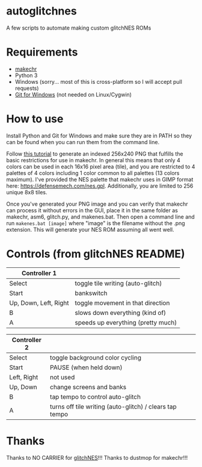 # autoglitchnes
A few scripts to automate making custom glitchNES ROMs

# Requirements
* [makechr](https://github.com/dustmop/makechr/releases)
* Python 3
* Windows (sorry... most of this is cross-platform so I will accept pull requests)
* [Git for Windows](https://gitforwindows.org/) (not needed on Linux/Cygwin)

# How to use
Install Python and Git for Windows and make sure they are in PATH so they can be found when you can run them from the command line.

Follow [this tutorial](https://www.youtube.com/watch?v=wRyeE6wEx-o&lc) to generate an indexed 256x240 PNG that fulfills the basic restrictions for use in makechr. In general this means that only 4 colors can be used in each 16x16 pixel area (tile), and you are restricted to 4 palettes of 4 colors including 1 color common to all palettes (13 colors maximum). I've provided the NES palette that makechr uses in GIMP format here: https://defensemech.com/nes.gpl. Additionally, you are limited to 256 unique 8x8 tiles.

Once you've generated your PNG image and you can verify that makechr can process it without errors in the GUI, place it in the same folder as makechr, asm6, glitch.py, and makenes.bat. Then open a command line and run `makenes.bat [image]` where "image" is the filename without the .png extension. This will generate your NES ROM assuming all went well.

# Controls (from glitchNES README)
|Controller 1| |
|--------------|-|
|Select | toggle tile writing (auto-glitch)|
|Start | bankswitch|
|Up, Down, Left, Right | toggle movement in that direction|
|B | slows down everything (kind of)|
|A | speeds up everything (pretty much)|

|Controller 2| |
|--------------|-|
|Select | toggle background color cycling|
|Start | PAUSE (when held down)|
|Left, Right | not used|
|Up, Down | change screens and banks|
|B | tap tempo to control auto-glitch|
|A | turns off tile writing (auto-glitch) / clears tap tempo|

# Thanks
Thanks to NO CARRIER for [glitchNES](https://github.com/no-carrier/glitchNES-0.2)!!! Thanks to dustmop for makechr!!!
